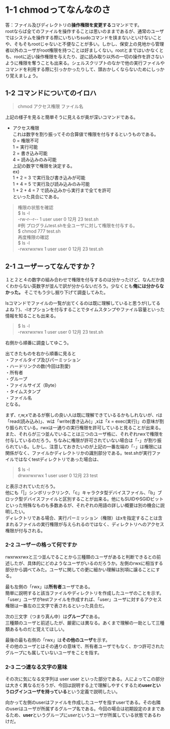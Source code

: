 # 1-1 chmodってなんなのさ
答：ファイル及びディレクトリの**操作権限を変更する**コマンドです。  
rootならば全てのファイルを操作することは思いのままであるが、通常のユーザではシステムを操作する際にいちいちsudoコマンドを挟まないといけないことや、そもそもrootじゃないと不便なことが多い。しかし、保安上の見地から管理者以外のユーザがroot権限を持つことは好ましくない。rootとまではいかなくとも、rootに近い操作権限を与えたり、逆に読み取り以外の一切の操作を許さないように権限を奪うことも出来る。シェルスクリプトのなかで他の実行ファイルやコマンドを利用する際に引っかかったりして、頭おかしくならないためにしっかり覚えましょう。  

## 1-2 コマンドについてのイロハ
> chmod アクセス権限 ファイル名

上記の様子を見ると簡単そうに見えるが奥が深いコマンドである。  
- アクセス権限  
これは数字を割り振ってその合算値で権限を付与するというものである。  
0 = 権限不可  
1 = 実行可能  
2 = 書き込み可能  
4 = 読み込みのみ可能  
上記の数字で権限を決定する。  
ex)  
1 + 2 = 3 で実行及び書き込みが可能  
1 + 4 = 5 で実行及び読み込みのみ可能  
1 + 2 + 4 = 7 で読み込みから実行まで全てを許可  
といった具合にである。  

> 権限の状態を確認  
$ ls -l  
-rw-r--r-- 1 user user 0 12月 23 test.sh  
#例 プログラムtest.shを全ユーザに対して権限を付与する。  
$ chmod 777 test.sh  
再度権限の確認  
$ ls -l  
-rwxrwxrwx 1 user user 0 12月 23 test.sh

## 2-1 ユーザーってなんですか？
１と２と４の数字の組み合わせで権限を付与するのは分かったけど、なんだか良くわからない英数字が並んで訳が分からないだろう。少なくとも**俺には分からなかった。** そこでもう少し掘り下げて調査してみた。  
  
lsコマンドでファイルの一覧が出てくるのは既に理解していると思うが(してるよね？)、-lオプションを付与することでタイムスタンプやファイル容量といった情報を知ることも出来る。  
> $ ls -l  
-rwxrwxrwx 1 user user 0 12月 23 test.sh

右側から順番に調査してゆこう。  
  
出てきたものを右から順番に見ると  
・ファイルタイプ及びパーミッション  
・ハードリンクの数(今回は割愛)  
・所有者  
・グループ  
・ファイルサイズ（Byte）  
・タイムスタンプ  
・ファイル名  
となる。

まず、r,w,xであるが察しの良い人は既に理解できているるかもしれないが、rは「read(読み込み)」、wは「write(書き込み)」,xは「x = exec(実行)」の意味が割り振られている。rwxは一通りの実行権限を許可していると見ることが出来る。また、それらが三つ並んでいることは三つのユーザ格に、それぞれrwxで権限を付与しているのだろう。ちなみに権限が許可されていない場合は「-」が割り振られている。しかし、注意しておきたいのが上記の一番左端の「-」は権限には関係がなく、ファイルかディレクトリかの識別部分である。test.shが実行ファイルではなくtestディレクトリであった場合は、  
> $ ls -l  
drwxrwxrwx 1 user user 0 12月 23 test

と表示されていただろう。  
他にも「|」シンボリックリンク、「c」キャラクタ型デバイスファイル、「b」ブロック型デバイスファイルと区別することが出来る。他にもSUIDやSGIDビットといった特殊なものも多数あるが、それぞれの用語の詳しい概要は別の機会に説明したい。  
ディレクトリである場合、実行パーミッション（権限）はxを指定することは含まれるファイルの実行権限が与えられるのではなく、ディレクトリへのアクセス権限が付与される。

### 2-2 ユーザーの格って何ですか
rwxrwxrwxと三つ並んでることから三種類のユーザがあると判断できるとの前述したが、具体的にどのようなユーザがいるのだろうか。左側のrwxに相当する部分から調べてみた。ユーザに関しての更に細かい理解は別項に譲ることにする。  
  
最も左側の「rwx」は**所有者**ユーザである。  
簡単に説明すると該当ファイルやディレクトリを作成したユーザのことを示す。「user」ユーザがtestファイルを作成すれば、「user」ユーザに対するアクセス権限は一番左の三文字で表されるといった具合だ。  
  
次の三文字（つまり真ん中）は**グループ**である。  
三種類のユーザと前述したが、厳密には異なる。あくまで理解の一助として三種類あるものだと覚えてほしい。
    
最後の最も右側の「rwx」は**その他のユーザ**を示す。  
その他のユーザとはその通りの意味で、所有者ユーザでもなく、かつ許可されたグループにも属していないユーザをことを指す。  

### 2-3 二つ連なる文字の意味
その次に気になる文字列は
user user といった部分である。人によってこの部分は大きく異なるだろうが、今回は説明する上で理解しやすくするため**userというログインユーザを持っている**という定義で説明したい。  

向かって左側のuserはファイルを作成したユーザを指すuserである。その右隣のuserはユーザが所属ずるグループ名である。今回の場合は初期設定のままであるため、**user**というグループに*user*というユーザが所属している状態であるわけだ。